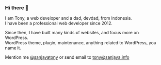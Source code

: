 ### Hi there 👋

I am Tony, a web developer and a dad, devdad, from Indonesia.<br> 
I have been a professional web developer since 2012.

Since then, I have built many kinds of websites, and focus more on WordPress. <br>
WordPress theme, plugin, maintenance, anything related to WordPress, you name it.


Mention me [@sanjayatony](https://twitter.com/sanjayatony) or send email to tony@sanjaya.info




<!--
**sanjayatony/sanjayatony** is a ✨ _special_ ✨ repository because its `README.md` (this file) appears on your GitHub profile.

Here are some ideas to get you started:

- 🔭 I’m currently working on ...
- 🌱 I’m currently learning ...
- 👯 I’m looking to collaborate on ...
- 🤔 I’m looking for help with ...
- 💬 Ask me about ...
- 📫 How to reach me: ...
- 😄 Pronouns: ...
- ⚡ Fun fact: ...
-->
